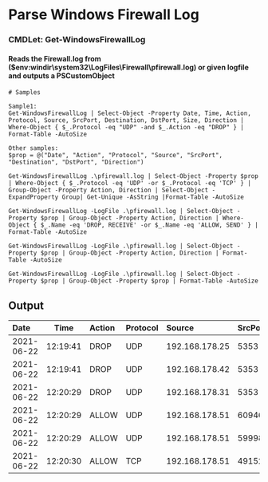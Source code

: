 # Parse Windows Firewall Log

### CMDLet: Get-WindowsFirewallLog

#### Reads the Firewall.log from ($env:windir\system32\LogFiles\Firewall\pfirewall.log) or given logfile and outputs a PSCustomObject

```
# Samples

Sample1:
Get-WindowsFirewallLog | Select-Object -Property Date, Time, Action, Protocol, Source, SrcPort, Destination, DstPort, Size, Direction | Where-Object { $_.Protocol -eq "UDP" -and $_.Action -eq "DROP" } | Format-Table -AutoSize

Other samples:
$prop = @("Date", "Action", "Protocol", "Source", "SrcPort", "Destination", "DstPort", "Direction")

Get-WindowsFirewallLog .\pfirewall.log | Select-Object -Property $prop | Where-Object { $_.Protocol -eq 'UDP' -or $_.Protocol -eq 'TCP' } | Group-Object -Property Action, Direction | Select-Object -ExpandProperty Group| Get-Unique -AsString |Format-Table -AutoSize

Get-WindowsFirewallLog -LogFile .\pfirewall.log | Select-Object -Property $prop | Group-Object -Property Action, Direction | Where-Object { $_.Name -eq 'DROP, RECEIVE' -or $_.Name -eq 'ALLOW, SEND' } |  Format-Table -AutoSize

Get-WindowsFirewallLog -LogFile .\pfirewall.log | Select-Object -Property $prop | Group-Object -Property Action, Direction | Format-Table -AutoSize

Get-WindowsFirewallLog -LogFile .\pfirewall.log | Select-Object -Property $prop | Group-Object -Property $prop | Format-Table -AutoSize

```

## Output

Date      | Time     |Action|Protocol| Source           |SrcPort| Destination      |DstPort |Size   |Direction
:---------|----------|:-----|:-------|:-----------------|:------|:-----------------|:-------|:------|:---------
2021-06-22| 12:19:41 | DROP | UDP    |   192.168.178.25 | 5353  |   224.0.0.251    |  5353  |   73  |  RECEIVE
2021-06-22| 12:19:41 | DROP | UDP    |   192.168.178.42 | 5353  |   224.0.0.251    |  5353  |   225 |  RECEIVE
2021-06-22| 12:20:29 | DROP | UDP    |   192.168.178.31 | 5353  |   224.0.0.251    |  5353  |   77  |  RECEIVE
2021-06-22| 12:20:29 | ALLOW| UDP    |   192.168.178.51 | 60946 |   192.168.178.1  |  53    |   0   |  SEND
2021-06-22| 12:20:29 | ALLOW| UDP    |   192.168.178.51 | 59998 |   192.168.178.1  |  53    |   0   |  SEND
2021-06-22| 12:20:30 | ALLOW| TCP    |   192.168.178.51 | 49152 |   52.114.104.174 |  443   |   0   |  SEND
